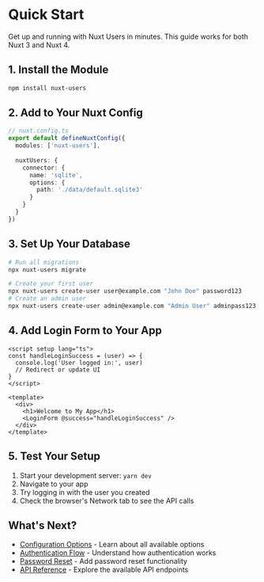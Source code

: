 # Quick Start

Get up and running with Nuxt Users in minutes. This guide works for both Nuxt 3 and Nuxt 4.

## 1. Install the Module

```bash
npm install nuxt-users
```

## 2. Add to Your Nuxt Config

```ts
// nuxt.config.ts
export default defineNuxtConfig({
  modules: ['nuxt-users'],
  
  nuxtUsers: {
    connector: {
      name: 'sqlite',
      options: {
        path: './data/default.sqlite3'
      }
    }
  }
})
```

## 3. Set Up Your Database

```bash
# Run all migrations
npx nuxt-users migrate

# Create your first user
npx nuxt-users create-user user@example.com "John Doe" password123
# Create an admin user
npx nuxt-users create-user admin@example.com "Admin User" adminpass123 admin
```

## 4. Add Login Form to Your App

```vue
<script setup lang="ts">
const handleLoginSuccess = (user) => {
  console.log('User logged in:', user)
  // Redirect or update UI
}
</script>

<template>
  <div>
    <h1>Welcome to My App</h1>
    <LoginForm @success="handleLoginSuccess" />
  </div>
</template>
```

## 5. Test Your Setup

1. Start your development server: `yarn dev`
2. Navigate to your app
3. Try logging in with the user you created
4. Check the browser's Network tab to see the API calls

## What's Next?

- [Configuration Options](/guide/configuration) - Learn about all available options
- [Authentication Flow](/guide/authentication) - Understand how authentication works
- [Password Reset](/guide/password-reset) - Add password reset functionality
- [API Reference](/api/) - Explore the available API endpoints 